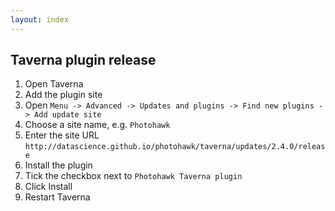 ```yaml
---
layout: index
---
```


## Taverna plugin release

1. Open Taverna
2. Add the plugin site
  1. Open `Menu -> Advanced -> Updates and plugins -> Find new plugins -> Add update site`
  2. Choose a site name, e.g. `Photohawk`
  3. Enter the site URL `http://datascience.github.io/photohawk/taverna/updates/2.4.0/release`
3. Install the plugin
  1. Tick the checkbox next to `Photohawk Taverna plugin`
  2. Click Install
4. Restart Taverna